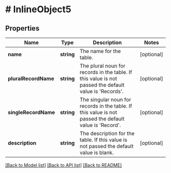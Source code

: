 # # InlineObject5

## Properties

Name | Type | Description | Notes
------------ | ------------- | ------------- | -------------
**name** | **string** | The name for the table. | [optional] 
**pluralRecordName** | **string** | The plural noun for records in the table. If this value is not passed the default value is &#39;Records&#39;. | [optional] 
**singleRecordName** | **string** | The singular noun for records in the table. If this value is not passed the default value is &#39;Record&#39;. | [optional] 
**description** | **string** | The description for the table. If this value is not passed the default value is blank. | [optional] 

[[Back to Model list]](../../README.md#documentation-for-models) [[Back to API list]](../../README.md#documentation-for-api-endpoints) [[Back to README]](../../README.md)



